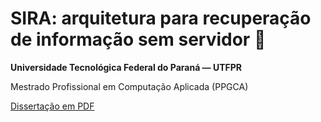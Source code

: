 # SIRA: arquitetura para recuperação de informação sem servidor 👋

**Universidade Tecnológica Federal do Paraná — UTFPR**

Mestrado Profissional em Computação Aplicada (PPGCA)

[Dissertação em PDF](https://repositorio.utfpr.edu.br/jspui/handle/1/33069)

